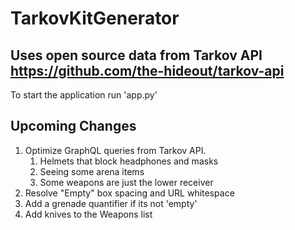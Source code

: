 TarkovKitGenerator
=======

## Uses open source data from Tarkov API https://github.com/the-hideout/tarkov-api

To start the application run 'app.py'


## Upcoming Changes
1. Optimize GraphQL queries from Tarkov API.  
    1. Helmets that block headphones and masks
    2. Seeing some arena items  
    3. Some weapons are just the lower receiver  
2. Resolve "Empty" box spacing and URL whitespace
3. Add a grenade quantifier if its not 'empty' 
3. Add knives to the Weapons list

